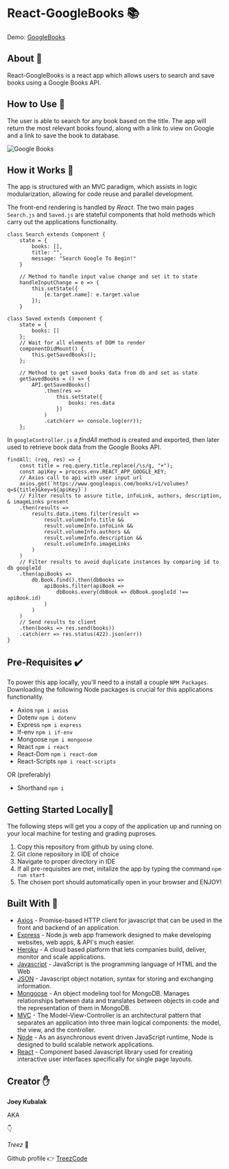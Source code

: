 # React-GoogleBooks 📚

Demo: [GoogleBooks](https://googlebooks-treez.herokuapp.com/)
## About 📖
React-GoogleBooks is a react app which allows users to search and save books using a Google Books API.

## How to Use 🤔
The user is able to search for any book based on the title. The app will return the most relevant books 
found, along with a link to view on Google and a link to save the book to database.

<img src="https://media.giphy.com/media/VHekHG5ZeJjqEVEMzc/giphy.gif" alt="Google Books">

## How it Works 🔨
The app is structured with an MVC paradigm, which assists in logic modularization, allowing for code reuse and parallel development.

The front-end rendering is handled by *React*.
The two main pages `Search.js` and `Saved.js` are stateful components that hold methods which carry out the applications functionality.
```
class Search extends Component {
    state = {
        books: [],
        title: "",
        message: "Search Google To Begin!"
    }

    // Method to handle input value change and set it to state
    handleInputChange = e => {
        this.setState({
            [e.target.name]: e.target.value
        });
    }
```
```
class Saved extends Component {
    state = {
        books: []
    };
    // Wait for all elements of DOM to render
    componentDidMount() {
        this.getSavedBooks();
    };

    // Method to get saved books data from db and set as state
    getSavedBooks = () => {
        API.getSavedBooks()
            .then(res =>
                this.setState({
                    books: res.data
                })
            )
            .catch(err => console.log(err));
    };
```

In `googleController.js` a *findAll* method is created and exported, then later used to retrieve book data from the Google Books API.
```
findAll: (req, res) => {
    const title = req.query.title.replace(/\s/g, "+");
    const apiKey = process.env.REACT_APP_GOOGLE_KEY;
    // Axios call to api with user input url
    axios.get(`https://www.googleapis.com/books/v1/volumes?q=${title}&key=${apiKey}`)
    // Filter results to assure title, infoLink, authors, description, & imageLinks present
    .then(results =>
        results.data.items.filter(result => 
            result.volumeInfo.title &&
            result.volumeInfo.infoLink &&
            result.volumeInfo.authors &&
            result.volumeInfo.description &&
            result.volumeInfo.imageLinks   
        )
    )
    // Filter results to avoid duplicate instances by comparing id to db googleId
    .then(apiBooks =>
        db.Book.find().then(dbBooks =>
            apiBooks.filter(apiBook =>
                dbBooks.every(dbBook => dbBook.googleId !== apiBook.id)
            )
        )
    )
    // Send results to client
    .then(books => res.send(books))
    .catch(err => res.status(422).json(err))
}
```

## Pre-Requisites ✔️
To power this app locally, you'll need to a install a couple `NPM Packages`. Downloading the following Node packages is crucial for this applications functionality.
* Axios `npm i axios`
* Dotenv `npm i dotenv`
* Express `npm i express`
* If-env `npm i if-env`
* Mongoose `npm i mongoose`
* React `npm i react`
* React-Dom `npm i react-dom`
* React-Scripts `npm i react-scripts`

OR (preferably)

* Shorthand `npm i`

## Getting Started Locally🏁
The following steps will get you a copy of the application up and running on your local machine for testing and grading puproses.
1. Copy this repository from github by using clone.
2. Git clone repository in IDE of choice
3. Navigate to proper directory in IDE
4. If all pre-requisites are met, initalize the app by typing the command `npm run start`
5. The chosen port should automatically open in your browser and ENJOY!

## Built With 🔧
* [Axios](https://www.npmjs.com/package/axios) - Promise-based HTTP client for javascript that can be used in the front and backend of an application. 
* [Express](https://www.npmjs.com/package/express) - Node.js web app framework designed to make developing websites, web apps, & API's much easier.
* [Heroku](https://www.heroku.com/) - A cloud based platform that lets companies build, deliver, monitor and scale applications.
* [Javascript](https://www.javascript.com/) - JavaScript is the programming language of HTML and the Web
* [JSON](https://www.json.org/) - Javascript object notation, syntax for storing and exchanging information.
* [Mongoose](https://mongoosejs.com/docs/) - An object modeling tool for MongoDB. Manages relationships between data and translates between objects in code and the representation of them in MongoDB. 
* [MVC](https://www.geeksforgeeks.org/mvc-design-pattern/) - The Model-View-Controller is an architectural pattern that separates an application into three main logical components: the model, the view, and the controller.
* [Node](https://nodejs.org/en/download/) - As an asynchronous event driven JavaScript runtime, Node is designed to build scalable network applications. 
* [React](https://reactjs.org/) - Component based Javascript library used for creating interactive user interfaces specifically for single page layouts. 
 
## Creator ✋
**Joey Kubalak**

AKA 

👇

*Treez* 🌲

Github profile 👉 [TreezCode](https://github.com/TreezCode)